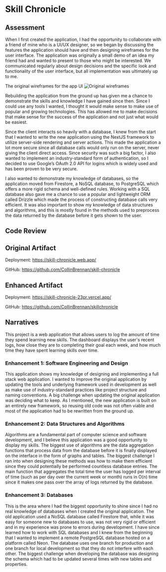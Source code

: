 # Skill Chronicle

## Assessment

When I first created the application, I had the opportunity to collaborate with a friend of mine who is a UI/UX designer, so we began by discussing the features the application should have and then designing wireframes for the user interface. The application was originally a small demo of an idea my friend had and wanted to present to those who might be interested. We communicated regularly about design decisions and the specific look and functionality of the user interface, but all implementation was ultimately up to me. 

The original wireframes for the app UI
![Original wireframes](https://github.com/user-attachments/assets/950033ba-4579-47c9-b2d3-7369634a18f6)

Rebuilding the application from the ground up has given me a chance to demonstrate the skills and knowledge I have gained since then. Since I could use any tools I wanted, I thought it would make sense to make use of popular and growing technologies. This has allowed me to make decisions that make sense for the success of the application and not just what would be easiest.  

Since the client interacts so heavily with a database, I knew from the start that I wanted to write the new application using the NextJS framework to utilize server-side rendering and server actions. This made the application a lot more secure since all database calls would only run on the server, never giving the client direct access. Since security was such a big factor, I also wanted to implement an industry-standard form of authentication, so I decided to use Google’s OAuth 2.0 API for logins which is widely used and has been proven to be very secure. 

I also wanted to demonstrate my knowledge of databases, so the application moved from Firestore, a NoSQL database, to PostgreSQL which offers a more rigid schema and well-defined rules. Working with a SQL database also gave me a chance to use a popular and lightweight ORM called Drizzle which made the process of constructing database calls very efficient. It was also important to show my knowledge of data structures and algorithms, and this is mostly found in the methods used to preprocess the data returned by the database before it gets shown to the user.

## Code Review

## Original Artifact
Deployment: https://skill-chronicle.web.app/

GitHub: https://github.com/CollinBrennan/skill-chronicle

## Enhanced Artifact
Deployment: https://skill-chronicle-23pr.vercel.app/

GitHub: https://github.com/CollinBrennan/skillchronicle

## Narratives 

This project is a web application that allows users to log the amount of time they spend learning new skills. The dashboard displays the user's recent logs, how close they are to completing their goal each week, and how much time they have spent learning skills over time. 

### Enhancement 1: Software Engineering and Design 

This application shows my knowledge of designing and implementing a full stack web application. I wanted to improve the original application by updating the tools and underlying framework used in development as well as make use of industry-standard practices like project structure and naming conventions. A big challenge when updating the original application was deciding what to keep. As I mentioned, the new application is built on an entirely new framework, so reusing old code was not often viable and most of the application had to be rewritten from the ground up. 

### Enhancement 2: Data Structures and Algorithms 

Algorithms are a fundamental part of computer science and software development, and I believe this application was a good opportunity to display my skills. The biggest use of algorithms are the data aggregation functions that process data from the database before it is finally displayed on the interface in the form of graphs and tables. The biggest challenge I ran into when designing these methods was how to make them efficient since they could potentially be performed countless database entries. The main function that aggregates the total time the user has logged per interval of time (such as per day over the current week or month) runs in O(n) time since it makes one pass over the array of logs returned by the database. 

### Enhancement 3: Databases 

This is the area where I had the biggest opportunity to shine since I had no real knowledge of databases when I created the original application. The old application used a NoSQL database called Firestore that, while it was easy for someone new to databases to use, was not very rigid or efficient and in my experience was prone to errors during development. I have since learned how to work with SQL databases and I knew from the beginning that I wanted to implement a remote PostgreSQL database hosted on a platform called Neon. The database uses one branch for production and one branch for local development so that they do not interfere with each other. The biggest challenge when developing the database was designing the schema which had to be updated several times with new tables and properties. 
